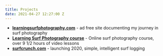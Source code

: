```yaml
---
title: Projects
date: 2021-04-27 12:27:00 Z
---
```


- **[learningsurfphotography.com](https://learningsurfphotography.com)** - ad free site documenting my journey in surf photography
- **[Learning Surf Photography course](https://learningsurfphotography.thinkific.com/)** - Online surf photography course, over 9 1/2 hours of video lessons
- **[surfcrunch.com](https://surfcrunch.com)** - launching 2020, simple, intelligent surf logging